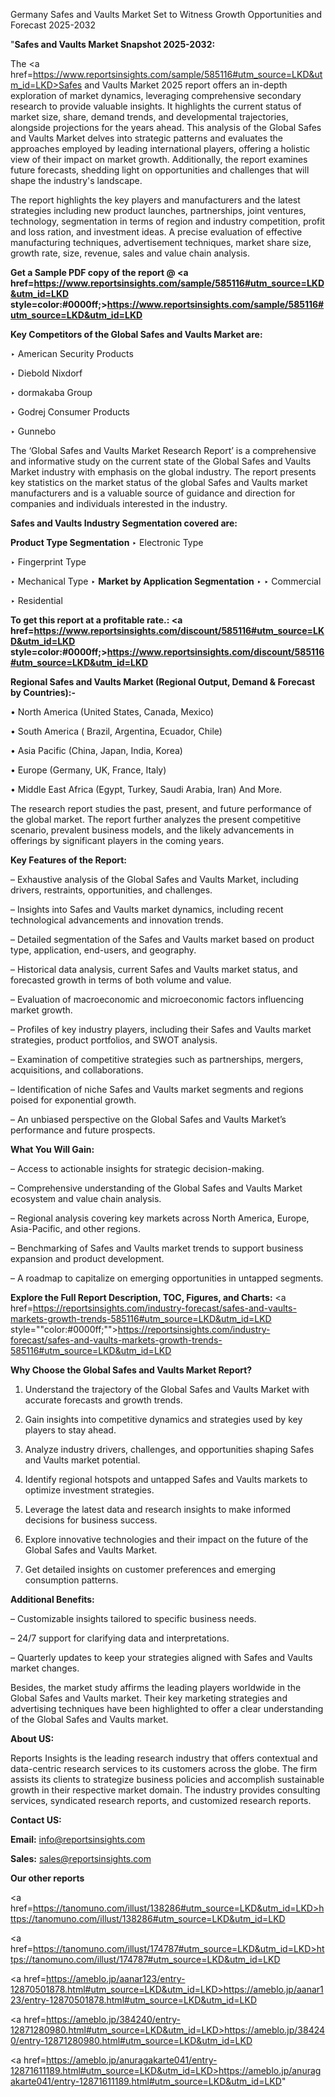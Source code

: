 Germany Safes and Vaults Market Set to Witness Growth Opportunities and Forecast 2025-2032

"<strong>Safes and Vaults Market Snapshot 2025-2032:</strong>

The <a href=https://www.reportsinsights.com/sample/585116#utm_source=LKD&utm_id=LKD>Safes and Vaults Market</a> 2025 report offers an in-depth exploration of market dynamics, leveraging comprehensive secondary research to provide valuable insights. It highlights the current status of market size, share, demand trends, and developmental trajectories, alongside projections for the years ahead. This analysis of the Global Safes and Vaults Market delves into strategic patterns and evaluates the approaches employed by leading international players, offering a holistic view of their impact on market growth. Additionally, the report examines future forecasts, shedding light on opportunities and challenges that will shape the industry's landscape.

The report highlights the key players and manufacturers and the latest strategies including new product launches, partnerships, joint ventures, technology, segmentation in terms of region and industry competition, profit and loss ration, and investment ideas. A precise evaluation of effective manufacturing techniques, advertisement techniques, market share size, growth rate, size, revenue, sales and value chain analysis.

<strong>Get a Sample PDF copy of the report @ <a href=https://www.reportsinsights.com/sample/585116#utm_source=LKD&utm_id=LKD style=color:#0000ff;>https://www.reportsinsights.com/sample/585116#utm_source=LKD&utm_id=LKD</a></strong>

<strong>Key Competitors of the Global Safes and Vaults Market are:</strong>

‣ American Security Products

‣ Diebold Nixdorf

‣ dormakaba Group

‣ Godrej Consumer Products

‣ Gunnebo

The ‘Global Safes and Vaults Market Research Report’ is a comprehensive and informative study on the current state of the Global Safes and Vaults Market industry with emphasis on the global industry. The report presents key statistics on the market status of the global Safes and Vaults market manufacturers and is a valuable source of guidance and direction for companies and individuals interested in the industry.

<strong>Safes and Vaults Industry Segmentation covered are:</strong>

<strong>Product Type Segmentation</strong>
‣
Electronic Type

‣ Fingerprint Type

‣ Mechanical Type
‣ 
<strong>Market by Application Segmentation</strong>
‣
‣  Commercial

‣ Residential

<strong>To get this report at a profitable rate.: <a href=https://www.reportsinsights.com/discount/585116#utm_source=LKD&utm_id=LKD style=color:#0000ff;>https://www.reportsinsights.com/discount/585116#utm_source=LKD&utm_id=LKD</a></strong>

<strong>Regional Safes and Vaults Market (Regional Output, Demand &amp; Forecast by Countries):-</strong>

• North America (United States, Canada, Mexico)

• South America ( Brazil, Argentina, Ecuador, Chile)

• Asia Pacific (China, Japan, India, Korea)

• Europe (Germany, UK, France, Italy)

• Middle East Africa (Egypt, Turkey, Saudi Arabia, Iran) And More.

The research report studies the past, present, and future performance of the global market. The report further analyzes the present competitive scenario, prevalent business models, and the likely advancements in offerings by significant players in the coming years.

<strong>Key Features of the Report:</strong>

– Exhaustive analysis of the Global Safes and Vaults Market, including drivers, restraints, opportunities, and challenges.

– Insights into Safes and Vaults market dynamics, including recent technological advancements and innovation trends.

– Detailed segmentation of the Safes and Vaults market based on product type, application, end-users, and geography.

– Historical data analysis, current Safes and Vaults market status, and forecasted growth in terms of both volume and value.

– Evaluation of macroeconomic and microeconomic factors influencing market growth.

– Profiles of key industry players, including their Safes and Vaults market strategies, product portfolios, and SWOT analysis.

– Examination of competitive strategies such as partnerships, mergers, acquisitions, and collaborations.

– Identification of niche Safes and Vaults market segments and regions poised for exponential growth.

– An unbiased perspective on the Global Safes and Vaults Market’s performance and future prospects.

<strong>What You Will Gain:</strong>

– Access to actionable insights for strategic decision-making.

– Comprehensive understanding of the Global Safes and Vaults Market ecosystem and value chain analysis.

– Regional analysis covering key markets across North America, Europe, Asia-Pacific, and other regions.

– Benchmarking of Safes and Vaults market trends to support business expansion and product development.

– A roadmap to capitalize on emerging opportunities in untapped segments.

<strong>Explore the Full Report Description, TOC, Figures, and Charts:</strong>
<a href=https://reportsinsights.com/industry-forecast/safes-and-vaults-markets-growth-trends-585116#utm_source=LKD&utm_id=LKD style=""color:#0000ff;"">https://reportsinsights.com/industry-forecast/safes-and-vaults-markets-growth-trends-585116#utm_source=LKD&utm_id=LKD</a>

<strong>Why Choose the Global Safes and Vaults Market Report?</strong>

1. Understand the trajectory of the Global Safes and Vaults Market with accurate forecasts and growth trends.

2. Gain insights into competitive dynamics and strategies used by key players to stay ahead.

3. Analyze industry drivers, challenges, and opportunities shaping Safes and Vaults market potential.

4. Identify regional hotspots and untapped Safes and Vaults markets to optimize investment strategies.

5. Leverage the latest data and research insights to make informed decisions for business success.

6. Explore innovative technologies and their impact on the future of the Global Safes and Vaults Market.

7. Get detailed insights on customer preferences and emerging consumption patterns.

<strong>Additional Benefits:</strong>

– Customizable insights tailored to specific business needs.

– 24/7 support for clarifying data and interpretations.

– Quarterly updates to keep your strategies aligned with Safes and Vaults market changes.

Besides, the market study affirms the leading players worldwide in the Global Safes and Vaults market. Their key marketing strategies and advertising techniques have been highlighted to offer a clear understanding of the Global Safes and Vaults market.

<strong><strong>About US</strong>:</strong>

Reports Insights is the leading research industry that offers contextual and data-centric research services to its customers across the globe. The firm assists its clients to strategize business policies and accomplish sustainable growth in their respective market domain. The industry provides consulting services, syndicated research reports, and customized research reports.

<strong>Contact US:</strong>

<p class=><b>Email:</b> <a href=mailto:info@reportsinsights.com>info@reportsinsights.com</a></p>
<p class=><b>Sales:</b> <a href=mailto:sales@reportsinsights.com>sales@reportsinsights.com</a></p>

<strong>Our other reports</strong>

<a href=https://tanomuno.com/illust/138286#utm_source=LKD&utm_id=LKD>https://tanomuno.com/illust/138286#utm_source=LKD&utm_id=LKD</a>

<a href=https://tanomuno.com/illust/174787#utm_source=LKD&utm_id=LKD>https://tanomuno.com/illust/174787#utm_source=LKD&utm_id=LKD</a>

<a href=https://ameblo.jp/aanar123/entry-12870501878.html#utm_source=LKD&utm_id=LKD>https://ameblo.jp/aanar123/entry-12870501878.html#utm_source=LKD&utm_id=LKD</a>

<a href=https://ameblo.jp/384240/entry-12871280980.html#utm_source=LKD&utm_id=LKD>https://ameblo.jp/384240/entry-12871280980.html#utm_source=LKD&utm_id=LKD</a>

<a href=https://ameblo.jp/anuragakarte041/entry-12871611189.html#utm_source=LKD&utm_id=LKD>https://ameblo.jp/anuragakarte041/entry-12871611189.html#utm_source=LKD&utm_id=LKD</a>"
